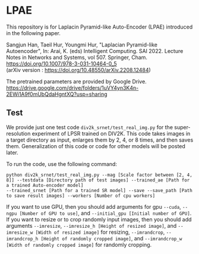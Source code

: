 # LPAE
This repository is for Laplacin Pyramid-like Auto-Encoder (LPAE) introduced in the following paper.

Sangjun Han, Taeil Hur, Youngmi Hur, "Laplacian Pyramid-like Autoencoder", In: Arai, K. (eds) Intelligent Computing. SAI 2022. Lecture Notes in Networks and Systems, vol 507. Springer, Cham. https://doi.org/10.1007/978-3-031-10464-0_5  
(arXiv version : https://doi.org/10.48550/arXiv.2208.12484)

The pretrained parameters are provided by Google Drive. 
https://drive.google.com/drive/folders/1uVY4yn3K4n-2EWi1A9f0mUbQdaHgntXQ?usp=sharing

## Test
We provide just one test code `div2k_srnet/test_real_img.py` for the super-resolution experiment of LPSR trained on DIV2K.
This code takes images in a target directory as input, enlarges them by 2, 4, or 8 times, and then saves them.
Generalization of this code or code for other models will be posted later.

To run the code, use the following command:
```
python div2k_srnet/test_real_img.py --mag [Scale factor between [2, 4, 8]] --testdata [Directory path of test images] --trained_ae [Path for a trained Auto-encoder model]
--trained_srnet [Path for a trained SR model] --save --save_path [Path to save result images] --workers [Number of cpu workers]
```
If you want to use GPU, then you should add arguments for gpu `--cuda`, `--ngpu [Number of GPU to use]`, and `--initial_gpu [Initial number of GPU]`.
If you want to resize or to crop randomly input images, 
then you should add arguments `--imresize`, `--imresize_h [Height of resized image]`, and `--imresize_w [Width of resized image]` for resizing,
`--imrandcrop`, `--imrandcrop_h [Height of randomly cropped image]`, and `--imrandcrop_w [Width of randomly cropped image]` for randomly cropping.
